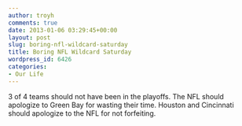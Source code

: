 ```yaml
---
author: troyh
comments: true
date: 2013-01-06 03:29:45+00:00
layout: post
slug: boring-nfl-wildcard-saturday
title: Boring NFL Wildcard Saturday
wordpress_id: 6426
categories:
- Our Life
---
```


3 of 4 teams should not have been in the playoffs. The NFL should apologize to Green Bay for wasting their time. Houston and Cincinnati should apologize to the NFL for not forfeiting.
